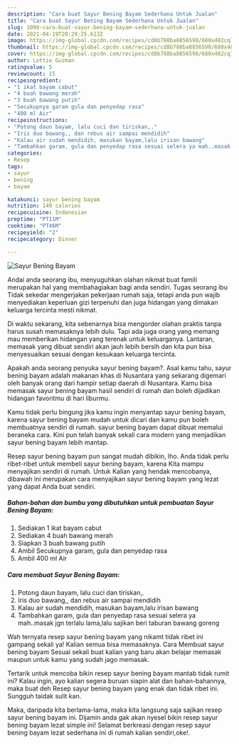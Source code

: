 ```yaml
---
description: "Cara buat Sayur Bening Bayam Sederhana Untuk Jualan"
title: "Cara buat Sayur Bening Bayam Sederhana Untuk Jualan"
slug: 1098-cara-buat-sayur-bening-bayam-sederhana-untuk-jualan
date: 2021-04-19T20:29:25.613Z
image: https://img-global.cpcdn.com/recipes/cd8b788ba8856598/680x482cq70/sayur-bening-bayam-foto-resep-utama.jpg
thumbnail: https://img-global.cpcdn.com/recipes/cd8b788ba8856598/680x482cq70/sayur-bening-bayam-foto-resep-utama.jpg
cover: https://img-global.cpcdn.com/recipes/cd8b788ba8856598/680x482cq70/sayur-bening-bayam-foto-resep-utama.jpg
author: Lottie Guzman
ratingvalue: 5
reviewcount: 15
recipeingredient:
- "1 ikat bayam cabut"
- "4 buah bawang merah"
- "3 buah bawang putih"
- "Secukupnya garam gula dan penyedap rasa"
- "400 ml Air"
recipeinstructions:
- "Potong daun bayam, lalu cuci dan tiriskan,."
- "Iris duo bawang,, dan rebus air sampai mendidih"
- "Kalau air sudah mendidih, masukan bayam,lalu irisan bawang"
- "Tambahkan garam, gula dan penyedap rasa sesuai selera ya mah..masak jgn terlalu lama,lalu sajikan beri taburan bawang goreng"
categories:
- Resep
tags:
- sayur
- bening
- bayam

katakunci: sayur bening bayam 
nutrition: 149 calories
recipecuisine: Indonesian
preptime: "PT11M"
cooktime: "PT46M"
recipeyield: "2"
recipecategory: Dinner

---
```



![Sayur Bening Bayam](https://img-global.cpcdn.com/recipes/cd8b788ba8856598/680x482cq70/sayur-bening-bayam-foto-resep-utama.jpg)

Andai anda seorang ibu, menyuguhkan olahan nikmat buat famili merupakan hal yang membahagiakan bagi anda sendiri. Tugas seorang ibu Tidak sekedar mengerjakan pekerjaan rumah saja, tetapi anda pun wajib menyediakan keperluan gizi terpenuhi dan juga hidangan yang dimakan keluarga tercinta mesti nikmat.

Di waktu  sekarang, kita sebenarnya bisa mengorder olahan praktis tanpa harus susah memasaknya lebih dulu. Tapi ada juga orang yang memang mau memberikan hidangan yang terenak untuk keluarganya. Lantaran, memasak yang dibuat sendiri akan jauh lebih bersih dan kita pun bisa menyesuaikan sesuai dengan kesukaan keluarga tercinta. 



Apakah anda seorang penyuka sayur bening bayam?. Asal kamu tahu, sayur bening bayam adalah makanan khas di Nusantara yang sekarang digemari oleh banyak orang dari hampir setiap daerah di Nusantara. Kamu bisa memasak sayur bening bayam hasil sendiri di rumah dan boleh dijadikan hidangan favoritmu di hari liburmu.

Kamu tidak perlu bingung jika kamu ingin menyantap sayur bening bayam, karena sayur bening bayam mudah untuk dicari dan kamu pun boleh membuatnya sendiri di rumah. sayur bening bayam dapat dibuat memalui beraneka cara. Kini pun telah banyak sekali cara modern yang menjadikan sayur bening bayam lebih mantap.

Resep sayur bening bayam pun sangat mudah dibikin, lho. Anda tidak perlu ribet-ribet untuk membeli sayur bening bayam, karena Kita mampu menyajikan sendiri di rumah. Untuk Kalian yang hendak mencobanya, dibawah ini merupakan cara menyajikan sayur bening bayam yang lezat yang dapat Anda buat sendiri.

<!--inarticleads1-->

##### Bahan-bahan dan bumbu yang dibutuhkan untuk pembuatan Sayur Bening Bayam:

1. Sediakan 1 ikat bayam cabut
1. Sediakan 4 buah bawang merah
1. Siapkan 3 buah bawang putih
1. Ambil Secukupnya garam, gula dan penyedap rasa
1. Ambil 400 ml Air




<!--inarticleads2-->

##### Cara membuat Sayur Bening Bayam:

1. Potong daun bayam, lalu cuci dan tiriskan,.
1. Iris duo bawang,, dan rebus air sampai mendidih
1. Kalau air sudah mendidih, masukan bayam,lalu irisan bawang
1. Tambahkan garam, gula dan penyedap rasa sesuai selera ya mah..masak jgn terlalu lama,lalu sajikan beri taburan bawang goreng




Wah ternyata resep sayur bening bayam yang nikamt tidak ribet ini gampang sekali ya! Kalian semua bisa memasaknya. Cara Membuat sayur bening bayam Sesuai sekali buat kalian yang baru akan belajar memasak maupun untuk kamu yang sudah jago memasak.

Tertarik untuk mencoba bikin resep sayur bening bayam mantab tidak rumit ini? Kalau ingin, ayo kalian segera buruan siapin alat dan bahan-bahannya, maka buat deh Resep sayur bening bayam yang enak dan tidak ribet ini. Sungguh taidak sulit kan. 

Maka, daripada kita berlama-lama, maka kita langsung saja sajikan resep sayur bening bayam ini. Dijamin anda gak akan nyesel bikin resep sayur bening bayam lezat simple ini! Selamat berkreasi dengan resep sayur bening bayam lezat sederhana ini di rumah kalian sendiri,oke!.

